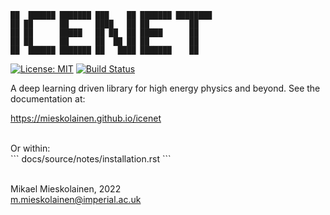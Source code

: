 ```
██  ██████ ███████ ███    ██ ███████ ████████
██ ██      ██      ████   ██ ██         ██
██ ██      █████   ██ ██  ██ █████      ██
██ ██      ██      ██  ██ ██ ██         ██
██  ██████ ███████ ██   ████ ███████    ██
```
[![License: MIT](https://img.shields.io/badge/License-MIT-yellow.svg)](https://opensource.org/licenses/MIT)
[![Build Status](https://travis-ci.com/mieskolainen/icenet.svg?branch=master)](https://app.travis-ci.com/github/mieskolainen/icenet)

A deep learning driven library for high energy physics and beyond. See the documentation at:

https://mieskolainen.github.io/icenet

</br>
Or within:
</br>
```
docs/source/notes/installation.rst
```
</br>
</br>

Mikael Mieskolainen, 2022 \
m.mieskolainen@imperial.ac.uk
